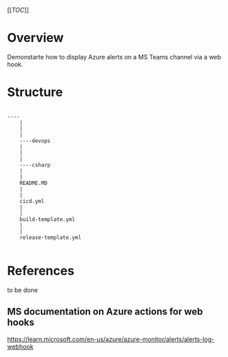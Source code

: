 [[_TOC_]]

# Overview
Demonstarte how to display Azure alerts on a MS Teams channel via a web hook.

# Structure

```

----
    |
    |
    |
    ----devops
    |
    |
    |
    ----csharp
    |
    |
    README.MD
    |
    |
    cicd.yml
    |
    |
    build-template.yml
    |
    |
    release-template.yml
    

```

# References
to be done

## MS documentation on Azure actions for web hooks
https://learn.microsoft.com/en-us/azure/azure-monitor/alerts/alerts-log-webhook


